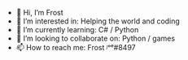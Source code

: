 - 👋 Hi, I’m Frost
- 👀 I’m interested in: Helping the world and coding
- 🌱 I’m currently learning: C# / Python
- 💞️ I’m looking to collaborate on: Python / games 
- 📫 How to reach me: Frost ᴶᵒᵉ#8497

